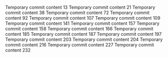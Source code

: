 Temporary commit content 13
Temporary commit content 21
Temporary commit content 38
Temporary commit content 72
Temporary commit content 92
Temporary commit content 107
Temporary commit content 109
Temporary commit content 141
Temporary commit content 157
Temporary commit content 158
Temporary commit content 166
Temporary commit content 185
Temporary commit content 187
Temporary commit content 197
Temporary commit content 203
Temporary commit content 204
Temporary commit content 216
Temporary commit content 227
Temporary commit content 232
